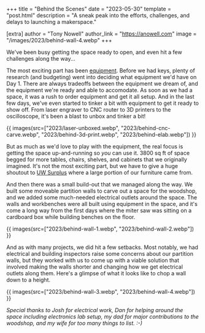 +++
title = "Behind the Scenes"
date = "2023-05-30"
template = "post.html"
description = "A sneak peak into the efforts, challenges, and delays to launching a makerspace."

[extra]
author = "Tony Nowell"
author_link = "https://anowell.com"
image = "/images/2023/behind-wall-4.webp"
+++

We've been busy getting the space ready to open, and even hit a few challenges along the way...

<!-- more -->

The most exciting part has been [equipment](/equipment). Before we had keys, plenty of research (and budgeting) went into
deciding what equipment we'd have on Day 1. There are always tradeoffs between the equipment we dream of, and the equipment we're ready and able to accomodate. As soon as we had a space, it was a rush to order equipment and get it all setup. And in the last few days, we've even started to tinker a bit with equipment to get it ready to show off. From laser engraver to CNC router to 3D printers to the oscilloscope, it's been a blast to unbox and tinker a bit!

{{ images(src=["2023/laser-unboxed.webp", "2023/behind-cnc-carve.webp", "2023/behind-3d-print.webp", "2023/behind-elab.webp"]) }}

But as much as we'd love to play with the equipment, the real focus is getting the space up-and-running so *you* can use it.
3800 sq ft of space begged for more tables, chairs, shelves, and cabinets that we originally imagined. It's not the most exciting part, but we have to give a huge shoutout to [UW Surplus](https://facilities.uw.edu/uw-surplus/) where a large portion of our furniture came from.

And then there was a small build-out that we managed along the way. We built some moveable partition walls to carve out a space for the woodshop, and we added some much-needed electrical outlets around the space. The walls and workbenches were all built using equipment in the space, and it's come a long way from the first days where the miter saw was sitting on a cardboard box while building benches on the floor.

{{ images(src=["2023/behind-wall-1.webp", "2023/behind-wall-2.webp"]) }}

And as with many projects, we did hit a few setbacks. Most notably, we had electrical and building inspectors raise some concerns about our partition walls, but they worked with us to come up with a viable solution that involved making the walls shorter and changing how we get electrical outlets along them. Here's a glimpse of what it looks like to chop a wall down to a height.

{{ images(src=["2023/behind-wall-3.webp", "2023/behind-wall-4.webp"]) }}


_Special thanks to Josh for electrical work, Dan for helping around the space including electronics lab setup, my dad for major contributions to the woodshop, and my wife for too many things to list. :-)_
